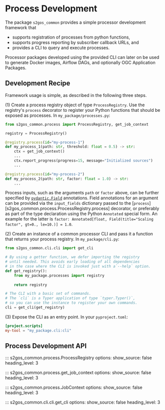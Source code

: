 # Process Development

The package `s2gos_common` provides a simple processor development framework that

  - supports registration of processes from python functions,  
  - supports progress reporting by subscriber callback URLs, and
  - provides a CLI to query and execute processes.

Processor packages developed using the provided CLI can later on be used to
generate Docker images, Airflow DAGs, and optionally OGC Application Packages.

## Development Recipe

Framework usage is simple, as described in the following three steps. 

(1) Create a process registry object of type `ProcessRegistry`.
Use the registry's `process` decorator to register your Python functions 
that should be exposed as processes. In `my_package/processes.py`:

```python
from s2gos_common.process import ProcessRegistry, get_job_context

registry = ProcessRegistry()

@registry.process(id="my-process-1")
def my_process_1(path: str, threshold: float = 0.5) -> str:
    ctx = get_job_context()
    ...
    ctx.report_progress(progress=15, message="Initialized sources")
    ...

@registry.process(id="my-process-2")
def my_process_2(path: str, factor: float = 1.0) -> str:
    ...
```

Process inputs, such as the arguments `path` or `factor` above, 
can be further specified by 
[`pydantic.Field`](https://docs.pydantic.dev/latest/concepts/fields/) annotations.
Field annotations for an argument can be provided via the `input_fields` dictionary 
passed  to the [`process`][s2gos_common.process.ProcessRegistry.process] decorator, 
or preferably as part of the type declaration using the Python `Annotated` 
special form. An example for the latter is
`factor: Annotated[float, Field(title="Scaling factor", gt=0., le=10.)] = 1.0`.


(2) Create an instance of a common processor CLI and pass it a function that returns
your process registry. In `my_package/cli.py`:

```python
from s2gos_common.cli.cli import get_cli

# By using a getter function, we defer importing the registry 
# until needed. This avoids early loading of all dependencies
# in the case where the CLI is invoked just with a`--help` option.
def get_registry():
    from my_package.processes import registry
    
    return registry

# The CLI with a basic set of commands.
# The `cli` is a Typer application of type `typer.Typer()`, 
# so you can use the instance to register your own commands.
cli = get_cli(get_registry)
```

(3) Expose the CLI as an entry point. In your `pyproject.toml`:

```toml
[project.scripts]
my-tool = "my_package.cli:cli"
```

## Process Development API

::: s2gos_common.process.ProcessRegistry
    options:
      show_source: false
      heading_level: 3

::: s2gos_common.process.get_job_context
    options:
      show_source: false
      heading_level: 3

::: s2gos_common.process.JobContext
    options:
      show_source: false
      heading_level: 3

::: s2gos_common.cli.cli.get_cli
    options:
      show_source: false
      heading_level: 3
